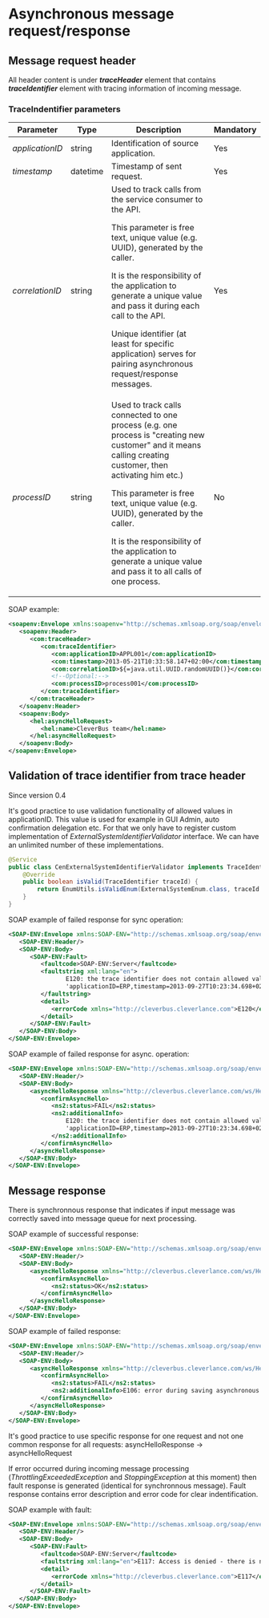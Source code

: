 # Asynchronous message request/response

## Message request header

All header content is under ***traceHeader*** element that contains ***traceIdentifier*** element with tracing information of incoming message.

### TraceIndentifier parameters

| Parameter       | Type     | Description | Mandatory |
| --------------- | -------- | ----------- | --------- |
| *applicationID* | string   | Identification of source application. | Yes |
| *timestamp*     | datetime | Timestamp of sent request. | Yes |
| *correlationID* | string   | Used to track calls from the service consumer to the API.<p>This parameter is free text, unique value (e.g. UUID), generated by the caller.</p><p>It is the responsibility of the application to generate a unique value and pass it during each call to the API.</p><p>Unique identifier (at least for specific application) serves for pairing asynchronous request/response messages.</p> | Yes |
| *processID*     | string   | Used to track calls connected to one process (e.g. one process is "creating new customer" and it means calling creating customer, then activating him etc.)<p>This parameter is free text, unique value (e.g. UUID), generated by the caller.</p><p>It is the responsibility of the application to generate a unique value and pass it to all calls of one process.</p> | No |
 

SOAP example:

``` xml
<soapenv:Envelope xmlns:soapenv="http://schemas.xmlsoap.org/soap/envelope/" xmlns:com="http://cleverbss.cleverlance.com/ws/Common-v1" xmlns:hel="http://cleverbus.cleverlance.com/ws/HelloService-v1">
   <soapenv:Header>
      <com:traceHeader>
         <com:traceIdentifier>
            <com:applicationID>APPL001</com:applicationID>
            <com:timestamp>2013-05-21T10:33:58.147+02:00</com:timestamp>
            <com:correlationID>${=java.util.UUID.randomUUID()}</com:correlationID>
            <!--Optional:-->
            <com:processID>process001</com:processID>
         </com:traceIdentifier>
      </com:traceHeader>
   </soapenv:Header>
   <soapenv:Body>
      <hel:asyncHelloRequest>
         <hel:name>CleverBus team</hel:name>
      </hel:asyncHelloRequest>
   </soapenv:Body>
</soapenv:Envelope>
```

## Validation of trace identifier from trace header

Since version 0.4

It's good practice to use validation functionality of allowed values in applicationID. This value is used for example in GUI Admin, auto confirmation delegation etc. For that we only have to register custom implementation of *ExternalSystemIdentifierValidator* interface. We can have an unlimited number of these implementations.

``` java
@Service
public class CenExternalSystemIdentifierValidator implements TraceIdentifierValidator {
    @Override
    public boolean isValid(TraceIdentifier traceId) {
        return EnumUtils.isValidEnum(ExternalSystemEnum.class, traceId.getApplicationID());
    }
} 
```

SOAP example of failed response for sync operation:

``` xml
<SOAP-ENV:Envelope xmlns:SOAP-ENV="http://schemas.xmlsoap.org/soap/envelope/">
   <SOAP-ENV:Header/>
   <SOAP-ENV:Body>
      <SOAP-ENV:Fault>
         <faultcode>SOAP-ENV:Server</faultcode>
         <faultstring xml:lang="en">
                E120: the trace identifier does not contain allowed values (ValidationIntegrationException: the trace identifier 
                'applicationID=ERP,timestamp=2013-09-27T10:23:34.698+02:00,correlationID=da793349-b486-489a-9180-200789b7007f,processID=process123' is not allowed)
         </faultstring>
         <detail>
            <errorCode xmlns="http://cleverbus.cleverlance.com">E120</errorCode>
         </detail>
      </SOAP-ENV:Fault>
   </SOAP-ENV:Body>
</SOAP-ENV:Envelope>
```

SOAP example of failed response for async. operation:

``` xml
<SOAP-ENV:Envelope xmlns:SOAP-ENV="http://schemas.xmlsoap.org/soap/envelope/">
   <SOAP-ENV:Header/>
   <SOAP-ENV:Body>
      <asyncHelloResponse xmlns="http://cleverbus.cleverlance.com/ws/HelloService-v1" xmlns:ns2="http://cleverbss.cleverlance.com/ws/Common-v1">
         <confirmAsyncHello>
            <ns2:status>FAIL</ns2:status>
            <ns2:additionalInfo>
                E120: the trace identifier does not contain allowed values (ValidationIntegrationException: the trace identifier 
                'applicationID=ERP,timestamp=2013-09-27T10:23:34.698+02:00,correlationID=da793349-b486-489a-9180-200789b7007f,processID=process123' is not allowed)
            </ns2:additionalInfo>
         </confirmAsyncHello>
      </asyncHelloResponse>
   </SOAP-ENV:Body>
</SOAP-ENV:Envelope>
```

## Message response

There is synchronnous response that indicates if input message was correctly saved into message queue for next processing.

SOAP example of successful response:

``` xml
<SOAP-ENV:Envelope xmlns:SOAP-ENV="http://schemas.xmlsoap.org/soap/envelope/">
   <SOAP-ENV:Header/>
   <SOAP-ENV:Body>
      <asyncHelloResponse xmlns="http://cleverbus.cleverlance.com/ws/HelloService-v1" xmlns:ns2="http://cleverbss.cleverlance.com/ws/Common-v1">
         <confirmAsyncHello>
            <ns2:status>OK</ns2:status>
         </confirmAsyncHello>
      </asyncHelloResponse>
   </SOAP-ENV:Body>
</SOAP-ENV:Envelope>
```

SOAP example of failed response:

``` xml
<SOAP-ENV:Envelope xmlns:SOAP-ENV="http://schemas.xmlsoap.org/soap/envelope/">
   <SOAP-ENV:Header/>
   <SOAP-ENV:Body>
      <asyncHelloResponse xmlns="http://cleverbus.cleverlance.com/ws/HelloService-v1" xmlns:ns2="http://cleverbss.cleverlance.com/ws/Common-v1">
         <confirmAsyncHello>
            <ns2:status>FAIL</ns2:status>
            <ns2:additionalInfo>E106: error during saving asynchronous message into storage (RuntimeException: some error)</ns2:additionalInfo>
         </confirmAsyncHello>
      </asyncHelloResponse>
   </SOAP-ENV:Body>
</SOAP-ENV:Envelope>
```

It's good practice to use specific response for one request and not one common response for all requests: asyncHelloResponse -\> asyncHelloRequest

If error occurred during incoming message processing (*ThrottlingExceededException* and *StoppingException* at this moment) then fault response is generated (identical for synchronnous message). Fault response contains error description and error code for clear indentification.

SOAP example with fault:

``` xml
<SOAP-ENV:Envelope xmlns:SOAP-ENV="http://schemas.xmlsoap.org/soap/envelope/">
   <SOAP-ENV:Header/>
   <SOAP-ENV:Body>
      <SOAP-ENV:Fault>
         <faultcode>SOAP-ENV:Server</faultcode>
         <faultstring xml:lang="en">E117: Access is denied - there is no required authorization role (AccessDeniedException: Access is denied)</faultstring>
         <detail>
            <errorCode xmlns="http://cleverbus.cleverlance.com">E117</errorCode>
         </detail>
      </SOAP-ENV:Fault>
   </SOAP-ENV:Body>
</SOAP-ENV:Envelope>
```
